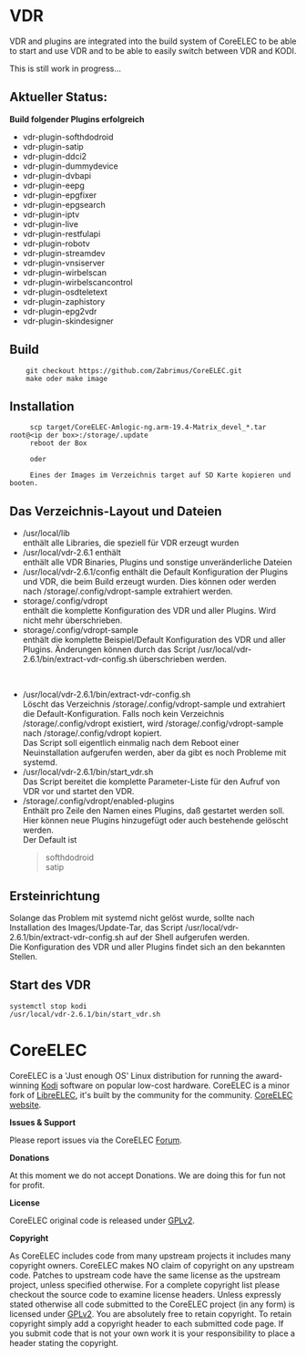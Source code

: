 # VDR
VDR and plugins are integrated into the build system of CoreELEC to be able to start and use VDR and to be able to easily switch between VDR and KODI.

This is still work in progress...

## Aktueller Status:

**Build folgender Plugins erfolgreich**
- vdr-plugin-softhdodroid
- vdr-plugin-satip
- vdr-plugin-ddci2
- vdr-plugin-dummydevice
- vdr-plugin-dvbapi
- vdr-plugin-eepg
- vdr-plugin-epgfixer
- vdr-plugin-epgsearch
- vdr-plugin-iptv
- vdr-plugin-live
- vdr-plugin-restfulapi
- vdr-plugin-robotv
- vdr-plugin-streamdev
- vdr-plugin-vnsiserver
- vdr-plugin-wirbelscan
- vdr-plugin-wirbelscancontrol
- vdr-plugin-osdteletext
- vdr-plugin-zaphistory
- vdr-plugin-epg2vdr
- vdr-plugin-skindesigner

## Build 
```
    git checkout https://github.com/Zabrimus/CoreELEC.git
    make oder make image 
```

## Installation
```
     scp target/CoreELEC-Amlogic-ng.arm-19.4-Matrix_devel_*.tar root@<ip der box>:/storage/.update
     reboot der Box
     
     oder
     
     Eines der Images im Verzeichnis target auf SD Karte kopieren und booten. 
```

## Das Verzeichnis-Layout und Dateien

- /usr/local/lib<br>
  enthält alle Libraries, die speziell für VDR erzeugt wurden
- /usr/local/vdr-2.6.1 enthält<br>
  enthält alle VDR Binaries, Plugins und sonstige unveränderliche Dateien
- /usr/local/vdr-2.6.1/config
  enthält die Default Konfiguration der Plugins und VDR, die beim Build erzeugt wurden. Dies können oder werden nach /storage/.config/vdropt-sample extrahiert werden.
- storage/.config/vdropt<br>
  enthält die komplette Konfiguration des VDR und aller Plugins. Wird nicht mehr überschrieben.
- storage/.config/vdropt-sample<br>
  enthält die komplette Beispiel/Default Konfiguration des VDR und aller Plugins. Änderungen können durch das Script
  /usr/local/vdr-2.6.1/bin/extract-vdr-config.sh überschrieben werden.

<br>

- /usr/local/vdr-2.6.1/bin/extract-vdr-config.sh<br>
  Löscht das Verzeichnis /storage/.config/vdropt-sample und extrahiert die Default-Konfiguration. Falls noch kein Verzeichnis /storage/.config/vdropt existiert, wird /storage/.config/vdropt-sample nach /storage/.config/vdropt kopiert.<br>
  Das Script soll eigentlich einmalig nach dem Reboot einer Neuinstallation aufgerufen werden, aber da gibt es noch Probleme mit systemd.
- /usr/local/vdr-2.6.1/bin/start_vdr.sh<br>
  Das Script bereitet die komplette Parameter-Liste für den Aufruf von VDR vor und startet den VDR.
- /storage/.config/vdropt/enabled-plugins<br>
  Enthält pro Zeile den Namen eines Plugins, daß gestartet werden soll. Hier können neue Plugins hinzugefügt oder auch bestehende gelöscht werden.<br>
  Der Default ist <br>
  > softhdodroid<br>
  > satip


## Ersteinrichtung
Solange das Problem mit systemd nicht gelöst wurde, sollte nach Installation des Images/Update-Tar, das Script /usr/local/vdr-2.6.1/bin/extract-vdr-config.sh auf der Shell aufgerufen werden.<br>
Die Konfiguration des VDR und aller Plugins findet sich an den bekannten Stellen.

## Start des VDR
```
systemctl stop kodi
/usr/local/vdr-2.6.1/bin/start_vdr.sh
```

# CoreELEC

CoreELEC is a 'Just enough OS' Linux distribution for running the award-winning [Kodi](https://kodi.tv) software on popular low-cost hardware. CoreELEC is a minor fork of [LibreELEC](https://libreelec.tv), it's built by the community for the community. [CoreELEC website](http://coreelec.org).

**Issues & Support**

Please report issues via the CoreELEC [Forum](https://discourse.coreelec.org).

**Donations**

At this moment we do not accept Donations. We are doing this for fun not for profit.

**License**

CoreELEC original code is released under [GPLv2](https://www.gnu.org/licenses/gpl-2.0.html).

**Copyright**

As CoreELEC includes code from many upstream projects it includes many copyright owners. CoreELEC makes NO claim of copyright on any upstream code. Patches to upstream code have the same license as the upstream project, unless specified otherwise. For a complete copyright list please checkout the source code to examine license headers. Unless expressly stated otherwise all code submitted to the CoreELEC project (in any form) is licensed under [GPLv2](https://www.gnu.org/licenses/gpl-2.0.html). You are absolutely free to retain copyright. To retain copyright simply add a copyright header to each submitted code page. If you submit code that is not your own work it is your responsibility to place a header stating the copyright.
